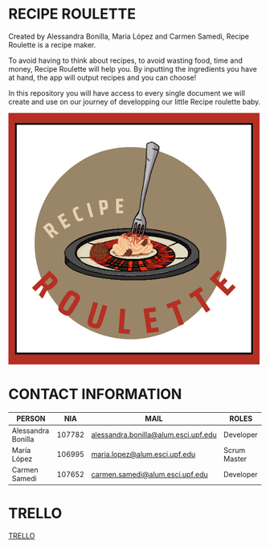 # RECIPE ROULETTE

Created by Alessandra Bonilla, Maria López and Carmen Samedi, Recipe Roulette is a recipe maker. 

To avoid having to think about recipes, to avoid wasting food, time and money, Recipe Roulette will help you. 
By inputting the ingredients you have at hand, the app will output recipes and you can choose! 

In this repository you will have access to every single document we will create and use on our journey of developping our 
little Recipe roulette baby. 



![RECIPE ROULETTE](https://github.com/carmensat/RECIPE-ROULETTE/blob/main/LOGO/WELLWRITTENLOGO.png?raw=true)


# CONTACT INFORMATION

| PERSON | NIA | MAIL | ROLES |
| ------ | --- | ---- | ----- |
| Alessandra Bonilla| 107782| <alessandra.bonilla@alum.esci.upf.edu> | Developer | 
| María López | 106995 | <maria.lopez@alum.esci.upf.edu> | Scrum Master |
| Carmen Samedi | 107652 | <carmen.samedi@alum.esci.upf.edu> | Developer |

# TRELLO
  [TRELLO](https://trello.com/b/12HNlFAm/recipe-roulette)
  
